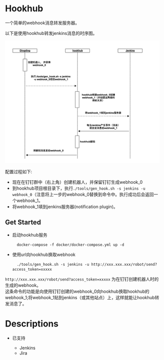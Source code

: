 # Hookhub

一个简单的webhook消息转发服务器。

以下是使用hookhub转发jenkins消息的时序图。

![hookhub sequence](./doc/hookhub.png)

配置过程如下:
* 现在在钉钉群中（右上角）创建机器人，并保留钉钉生成webhook_0
* 到hookhub项目根目录下，执行`./tools/gen_hook.sh -s jenkins -u webhook_0`（注意将上一步的webhook_0替换到命令中。执行成功后会返回一个webhook_1。
* 将webhook_1填到jenkins服务器(notification plugin)。


## Get Started

* 启动hookhub服务

        docker-compose -f docker/docker-compose.yml up -d

* 使用url向hookhub换取webhook

        ./tools/gen_hook.sh -s jenkins -u http://xxx.xxx.xxx/robot/send?access_token=xxxxx

`http://xxx.xxx.xxx/robot/send?access_token=xxxxx` 为在钉钉创建机器人时的生成的webhook。<br>
这条命令的功能是向使用钉钉创建的webhook_0向hookhub换取hookhub的webhook_1;将webhook_1贴到jenkins（或其他站点）上，这样就能让hookhub转发消息了。


# Descriptions

* 已支持

  * Jenkins
  * Jira

